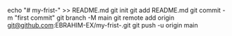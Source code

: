 echo "# my-frist-" >> README.md
git init
git add README.md
git commit -m "first commit"
git branch -M main
git remote add origin git@github.com:EBRAHIM-EX/my-frist-.git
git push -u origin main
